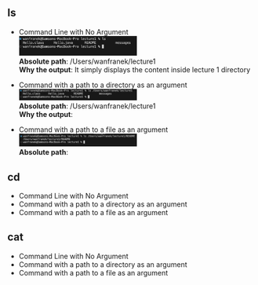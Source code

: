## ls
- Command Line with No Argument<br>
<img src="ls.png" width = 50% height = 50%><br>
**Absolute path**: /Users/wanfranek/lecture1<br>
**Why the output**: It simply displays the content inside lecture 1 directory<br>



- Command with a path to a directory as an argument<br>
<img src="ls_directory.png" width = 50% height = 50%><br>
**Absolute path**: /Users/wanfranek/lecture1<br>
**Why the output**: 

- Command with a path to a file as an argument<br>
<img src="ls_file.png" width = 50% height = 50%><br>
**Absolute path**:
  
## cd
- Command Line with No Argument<br>
- Command with a path to a directory as an argument<br>
- Command with a path to a file as an argument<br>
## cat
- Command Line with No Argument<br>
- Command with a path to a directory as an argument<br>
- Command with a path to a file as an argument<br>
